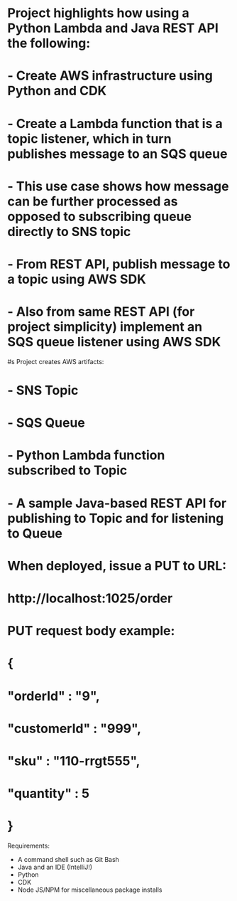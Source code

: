 # Project highlights how using a Python Lambda and Java REST API the following:
#   - Create AWS infrastructure using Python and CDK
#   - Create a Lambda function that is a topic listener, which in turn publishes message to an SQS queue
#       - This use case shows how message can be further processed as opposed to subscribing queue directly to SNS topic
#   - From REST API, publish message to a topic using AWS SDK
#   - Also from same REST API (for project simplicity) implement an SQS queue listener using AWS SDK

#s Project creates AWS artifacts:
#  - SNS Topic
#  - SQS Queue
#  - Python Lambda function subscribed to Topic
#  - A sample Java-based REST API for publishing to Topic and for listening to Queue

# When deployed, issue a PUT to URL:
#    http://localhost:1025/order

# PUT request body example:
# {
#    "orderId" : "9",
#    "customerId" : "999",
#    "sku" : "110-rrgt555",
#    "quantity" : 5
# }


Requirements:
 - A command shell such as Git Bash
 - Java and an IDE (IntelliJ!)
 - Python
 - CDK
 - Node JS/NPM for miscellaneous package installs
 
